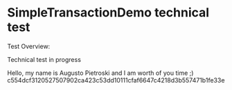 # SimpleTransactionDemo technical test

Test Overview:

Technical test in progress

Hello, my name is Augusto Pietroski and I am worth of you time ;)
c554dcf3120527507902ca423c53dd10111cfaf6647c4218d3b557471b1fe33e
